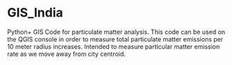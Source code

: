 # GIS_India
Python+ GIS Code for particulate matter analysis.
This code can be used on the QGIS console in order to measure total particulate matter 
emissions per 10 meter radius increases. Intended to measure particular matter emission rate as we move away from city centroid. 
